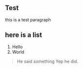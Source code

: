 ## Test

this is a test paragraph

here is a list
--------------

1. Hello
2. World

> He said something
> Yep he did.



